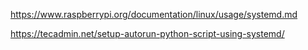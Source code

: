 https://www.raspberrypi.org/documentation/linux/usage/systemd.md


https://tecadmin.net/setup-autorun-python-script-using-systemd/
